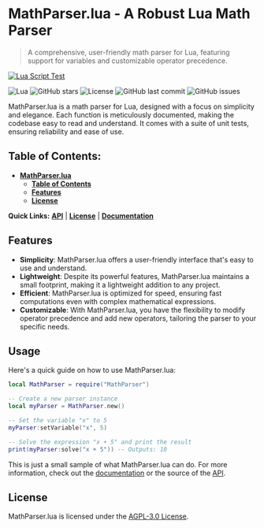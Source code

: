 # MathParser.lua - A Robust Lua Math Parser

> A comprehensive, user-friendly math parser for Lua, featuring support for variables and customizable operator precedence.

[![Lua Script Test](https://github.com/ByteXenon/MathParser.lua/actions/workflows/check-code.yaml/badge.svg)](https://github.com/ByteXenon/MathParser.lua/actions/workflows/check-code.yaml)


![Lua](https://img.shields.io/badge/Lua-5.1%2C%205.2%2C%205.3%2C%205.4-blue?style=for-the-badge&logo=lua)
![GitHub stars](https://img.shields.io/github/stars/ByteXenon/MathParser.lua?style=for-the-badge)
![License](https://img.shields.io/github/license/ByteXenon/MathParser.lua?style=for-the-badge)
![GitHub last commit](https://img.shields.io/github/last-commit/ByteXenon/MathParser.lua?style=for-the-badge)
![GitHub issues](https://img.shields.io/github/issues/ByteXenon/MathParser.lua?style=for-the-badge)

MathParser.lua is a math parser for Lua, designed with a focus on simplicity and elegance. Each function is meticulously documented, making the codebase easy to read and understand. It comes with a suite of unit tests, ensuring reliability and ease of use.

## Table of Contents:
- **[MathParser.lua](#mathparserlua---a-robust-lua-math-parser)**
  - **[Table of Contents](#table-of-contents)**
  - **[Features](#key-features)**
  - **[License](#license)**

**Quick Links:** **[API](./src/MathParser.lua)** | **[License](./LICENSE)** | **[Documentation](./docs/Documentation.md)**

## Features

- **Simplicity**: MathParser.lua offers a user-friendly interface that's easy to use and understand.
- **Lightweight**: Despite its powerful features, MathParser.lua maintains a small footprint, making it a lightweight addition to any project.
- **Efficient**: MathParser.lua is optimized for speed, ensuring fast computations even with complex mathematical expressions.
- **Customizable**: With MathParser.lua, you have the flexibility to modify operator precedence and add new operators, tailoring the parser to your specific needs.

## Usage

Here's a quick guide on how to use MathParser.lua:

```lua
local MathParser = require("MathParser")

-- Create a new parser instance 
local myParser = MathParser.new()

-- Set the variable "x" to 5 
myParser:setVariable("x", 5)

-- Solve the expression "x + 5" and print the result 
print(myParser:solve("x + 5")) -- Outputs: 10
```

This is just a small sample of what MathParser.lua can do. For more information, check out the [documentation](docs/Documentation.md) or the source of the [API](src/MathParser.lua).

## License

MathParser.lua is licensed under the [AGPL-3.0 License](LICENSE).